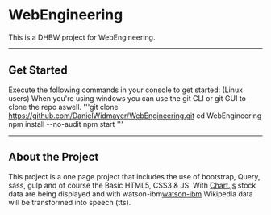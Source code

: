 # WebEngineering
This is a DHBW project for WebEngineering.

---
## Get Started
Execute the following commands in your console to get started: (Linux users)
When you're using windows you can use the git CLI or git GUI to clone the repo aswell.
'''git clone https://github.com/DanielWidmayer/WebEngineering.git
cd WebEngineering
npm install --no-audit
npm start
'''

---
## About the Project
This project is a one page project that includes the use of bootstrap, Query, sass, gulp and of course the Basic HTML5, CSS3 & JS.
With [Chart.js](https://www.chartjs.org/) stock data are being displayed and with watson-ibm[watson-ibm](https://www.ibm.com/watson) Wikipedia data will be transformed into speech (tts).
